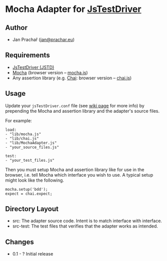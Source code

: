 Mocha Adapter for [JsTestDriver][jstd]
========================================

Author
------

* Jan Prachař (jan@prachar.eu)

Requirements
------------

 - [JsTestDriver (JSTD)][jstd]
 - [Mocha][mocha] (browser version – [mocha.js][mocha.js])
 - Any assertion library (e.g. [Chai][chai]: browser version – [chai.js][chai.js])

Usage
-----

Update your `jsTestDriver.conf` file (see [wiki page][jstd-conf] for more info)  by prepending the Mocha and assertion library and the adapter's source files.

For example:

	load:
    - "lib/mocha.js"
	- "lib/chai.js"
    - "lib/MochaAdapter.js"
    - "your_source_files.js"

	test:
    - "your_test_files.js"

Then you must setup Mocha and assertion library like for use in the browser, i.e. tell Mocha which interface you wish to use. A typical setup might look like the following.

	mocha.setup('bdd');
	expect = chai.expect;


Directory Layout
----------------
 
 - src: The adapter source code. Intent is to match interface with interface.
 - src-test: The test files that verifies that the adapter works as intended.

Changes
-------
 * 0.1 - ? Initial release


[jstd]: http://code.google.com/p/js-test-driver
[jstd-conf]: http://code.google.com/p/js-test-driver/wiki/ConfigurationFile
[mocha]: https://github.com/visionmedia/mocha 
[mocha.js]: https://github.com/visionmedia/mocha/blob/master/mocha.js
[chai]: https://github.com/chaijs/chai
[chai.js]: https://github.com/chaijs/chai/blob/master/chai.js
